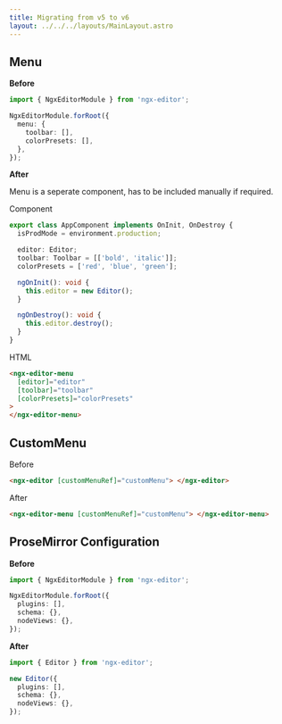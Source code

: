 ```yaml
---
title: Migrating from v5 to v6
layout: ../../../layouts/MainLayout.astro
---
```


## Menu

**Before**

```ts
import { NgxEditorModule } from 'ngx-editor';

NgxEditorModule.forRoot({
  menu: {
    toolbar: [],
    colorPresets: [],
  },
});
```

**After**

Menu is a seperate component, has to be included manually if required.

Component

```ts
export class AppComponent implements OnInit, OnDestroy {
  isProdMode = environment.production;

  editor: Editor;
  toolbar: Toolbar = [['bold', 'italic']];
  colorPresets = ['red', 'blue', 'green'];

  ngOnInit(): void {
    this.editor = new Editor();
  }

  ngOnDestroy(): void {
    this.editor.destroy();
  }
}
```

HTML

```html
<ngx-editor-menu
  [editor]="editor"
  [toolbar]="toolbar"
  [colorPresets]="colorPresets"
>
</ngx-editor-menu>
```

## CustomMenu

Before

```html
<ngx-editor [customMenuRef]="customMenu"> </ngx-editor>
```

After

```html
<ngx-editor-menu [customMenuRef]="customMenu"> </ngx-editor-menu>
```

## ProseMirror Configuration

**Before**

```ts
import { NgxEditorModule } from 'ngx-editor';

NgxEditorModule.forRoot({
  plugins: [],
  schema: {},
  nodeViews: {},
});
```

**After**

```ts
import { Editor } from 'ngx-editor';

new Editor({
  plugins: [],
  schema: {},
  nodeViews: {},
});
```
